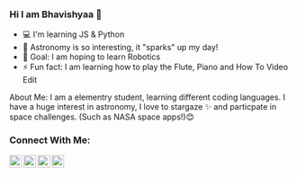 ### Hi I am Bhavishyaa 👋

- 💻 I'm learning JS & Python
- 🚀 Astronomy is so interesting, it "sparks" up my day!
- 🤖 Goal: I am hoping to learn Robotics
- ⚡ Fun fact: I am learning how to play the Flute, Piano and How To Video Edit

About Me:
I am a elementry student, learning different coding languages. I have a huge interest in astronomy, I love to stargaze ✨ and particpate in space
challenges. (Such as NASA space apps!)😊 


### Connect With Me:

<a href="https://twitter.com/BhaviCodey">
  <img align="left" alt="My Twitter" width="22px" src="https://www.freeiconspng.com/thumbs/twitter-icon/twitter-icon-download-18.png" />
</a>

<a href="https://www.youtube.com/channel/UCOYKCFgSrrM_136QOrIBtNg">
  <img align="left" alt="My YouTube" width="22px" src="https://www.freeiconspng.com/thumbs/youtube-logo-png/hd-youtube-logo-png-transparent-background-20.png" />
</a>

<a href="https://bhavicodey.github.io/spacypedia/">
  <img align="left" alt="My Space Website" width="22px" src="https://mpng.subpng.com/20191129/kjv/transparent-space-icon-universe-icon-astronautics-technology-i-5de22bdd987a35.9070983115751034536246.jpg" />
</a>

<a href="https://scratch.mit.edu/users/BhaviScratchy/">
  <img align="left" alt="My YouTube" width="22px" src="https://image.flaticon.com/icons/png/512/919/919846.png" />
</a>
